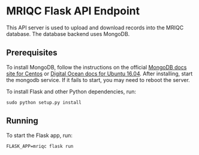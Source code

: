 # MRIQC Flask API Endpoint

This API server is used to upload and download records into the MRIQC database.
The database backend uses MongoDB.

## Prerequisites

To install MongoDB, follow the instructions on the official [MongoDB docs
site for Centos](https://docs.mongodb.com/manual/tutorial/install-mongodb-on-red-hat/)
or [Digital Ocean docs for Ubuntu 16.04](https://www.digitalocean.com/community/tutorials/how-to-install-mongodb-on-ubuntu-16-04). After installing, start the mongodb service. If it fails to start, you may need to reboot the server.

To install Flask and other Python dependencies, run:

    sudo python setup.py install

## Running

To start the Flask app, run:

    FLASK_APP=mriqc flask run

